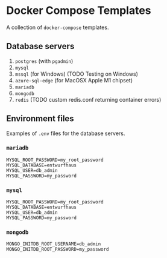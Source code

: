 # Docker Compose Templates

A collection of `docker-compose` templates.

## Database servers

1. `postgres` (with `pgadmin`)
2. `mysql`
3. `mssql` (for Windows) (TODO Testing on Windows)
4. `azure-sql-edge` (for MacOSX Apple M1 chipset)
5. `mariadb`
6. `mongodb`
7. `redis` (TODO custom redis.conf returning container errors)

## Environment files

Examples of `.env` files for the database servers.

### `mariadb`

```
MYSQL_ROOT_PASSWORD=my_root_password
MYSQL_DATABASE=entwurfhaus
MYSQL_USER=db_admin
MYSQL_PASSWORD=my_password
```

### `mysql`

```
MYSQL_ROOT_PASSWORD=my_root_password
MYSQL_DATABASE=entwurfhaus
MYSQL_USER=db_admin
MYSQL_PASSWORD=my_password
```

### `mongodb`

```
MONGO_INITDB_ROOT_USERNAME=db_admin
MONGO_INITDB_ROOT_PASSWORD=my_password
```
